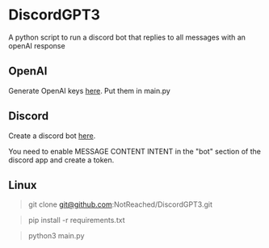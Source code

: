 # DiscordGPT3
A python script to run a discord bot that replies to all messages with an openAI response

## OpenAI
Generate OpenAI keys [here](https://beta.openai.com/account/api-keys).
Put them in main.py

## Discord
Create a discord bot [here](https://discord.com/developers/applications).

You need to enable MESSAGE CONTENT INTENT in the "bot" section of the discord app and create a token.

## Linux

> git clone git@github.com:NotReached/DiscordGPT3.git

> pip install -r requirements.txt

> python3 main.py
